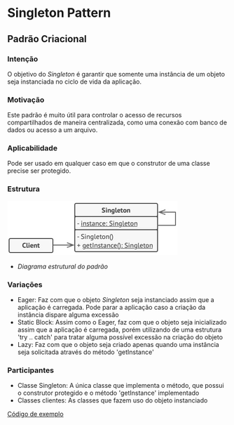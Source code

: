 #
# Singleton Pattern
## Padrão Criacional

### Intenção
O objetivo do *Singleton* é garantir que somente uma instância de um objeto seja instanciada no ciclo de vida da aplicação.

### Motivação
Este padrão é muito útil para controlar o acesso de recursos compartilhados de maneira centralizada, como uma conexão com banco de dados ou acesso a um arquivo.

### Aplicabilidade
Pode ser usado em qualquer caso em que o construtor de uma classe precise ser protegido.

### Estrutura
![Diagrama estrutural do padrão](./diagrama-padrao.jpg)
- *Diagrama estrutural do padrão*

### Variações
- Eager: Faz com que o objeto *Singleton* seja instanciado assim que a aplicação é carregada. Pode parar a aplicação caso a criação da instância dispare alguma excessão
- Static Block: Assim como o Eager, faz com que o objeto seja inicializado assim que a aplicação é carregada, porém utilizando de uma estrutura 'try .. catch' para tratar alguma possível excessão na criação do objeto
- Lazy: Faz com que o objeto seja criado apenas quando uma instância seja solicitada através do método 'getInstance'

### Participantes
- Classe Singleton: A única classe que implementa o método, que possui o construtor protegido e o método 'getInstance' implementado
- Classes clientes: As classes que fazem uso do objeto instanciado


[Código de exemplo](./exemplo)
